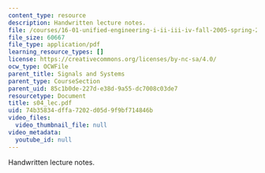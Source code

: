 ```yaml
---
content_type: resource
description: Handwritten lecture notes.
file: /courses/16-01-unified-engineering-i-ii-iii-iv-fall-2005-spring-2006/74b35834dffa7202d05d9f9bf714846b_s04_lec.pdf
file_size: 60667
file_type: application/pdf
learning_resource_types: []
license: https://creativecommons.org/licenses/by-nc-sa/4.0/
ocw_type: OCWFile
parent_title: Signals and Systems
parent_type: CourseSection
parent_uid: 85c1b0de-227d-e38d-9a55-dc7008c03de7
resourcetype: Document
title: s04_lec.pdf
uid: 74b35834-dffa-7202-d05d-9f9bf714846b
video_files:
  video_thumbnail_file: null
video_metadata:
  youtube_id: null
---
```

Handwritten lecture notes.